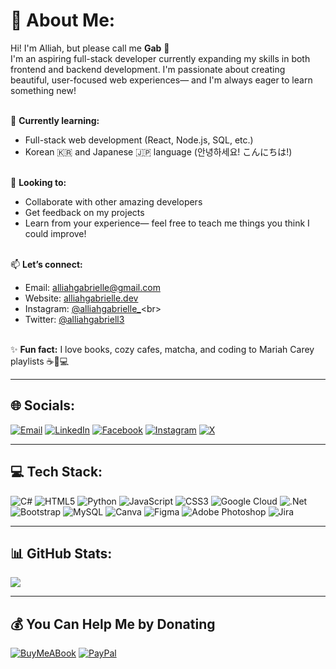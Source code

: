 # 💫 About Me:

Hi! I'm Alliah, but please call me **Gab** 🌸<br>
I'm an aspiring full-stack developer currently expanding my skills in both frontend and backend development. I'm passionate about creating beautiful, user-focused web experiences— and I'm always eager to learn something new!<br><br>

🌱 **Currently learning:**<br>
- Full-stack web development (React, Node.js, SQL, etc.)<br>
- Korean 🇰🇷 and Japanese 🇯🇵 language (안녕하세요! こんにちは!)<br><br>

🤝 **Looking to:**<br>
- Collaborate with other amazing developers<br>
- Get feedback on my projects<br>
- Learn from your experience— feel free to teach me things you think I could improve!<br><br>

📫 **Let’s connect:**<br>
- Email: alliahgabrielle@gmail.com<br>
- Website: [alliahgabrielle.dev](https://gabicode.dev)<br>
- Instagram: [@alliahgabrielle_](https://instagram.com/alliahgabrielle_)<br>
- Twitter: [@alliahgabriell3](https://twitter.com/alliahgabriell3)<br><br>

✨ **Fun fact:** I love books, cozy cafes, matcha, and coding to Mariah Carey playlists ☕📖💻<br>

---

## 🌐 Socials:

[![Email](https://img.shields.io/badge/Email-D14836?logo=gmail&logoColor=white)](mailto:alliahgabrielle@gmail.com)
[![LinkedIn](https://img.shields.io/badge/LinkedIn-%230077B5.svg?logo=linkedin&logoColor=white)](https://linkedin.com/in/alliahgalang)
[![Facebook](https://img.shields.io/badge/Facebook-%231877F2.svg?logo=Facebook&logoColor=white)](https://facebook.com/alliahgabriell3)
[![Instagram](https://img.shields.io/badge/Instagram-%23E4405F.svg?logo=Instagram&logoColor=white)](https://instagram.com/alliahgabrielle_)
[![X](https://img.shields.io/badge/X-black.svg?logo=X&logoColor=white)](https://x.com/alliahgabriell3)

---

## 💻 Tech Stack:

![C#](https://img.shields.io/badge/c%23-%23239120.svg?style=flat&logo=csharp&logoColor=white)
![HTML5](https://img.shields.io/badge/html5-%23E34F26.svg?style=flat&logo=html5&logoColor=white)
![Python](https://img.shields.io/badge/python-3670A0?style=flat&logo=python&logoColor=ffdd54)
![JavaScript](https://img.shields.io/badge/javascript-%23323330.svg?style=flat&logo=javascript&logoColor=%23F7DF1E)
![CSS3](https://img.shields.io/badge/css3-%231572B6.svg?style=flat&logo=css3&logoColor=white)
![Google Cloud](https://img.shields.io/badge/GoogleCloud-%234285F4.svg?style=flat&logo=google-cloud&logoColor=white)
![.Net](https://img.shields.io/badge/.NET-5C2D91?style=flat&logo=.net&logoColor=white)
![Bootstrap](https://img.shields.io/badge/bootstrap-%238511FA.svg?style=flat&logo=bootstrap&logoColor=white)
![MySQL](https://img.shields.io/badge/mysql-4479A1.svg?style=flat&logo=mysql&logoColor=white)
![Canva](https://img.shields.io/badge/Canva-%2300C4CC.svg?style=flat&logo=Canva&logoColor=white)
![Figma](https://img.shields.io/badge/figma-%23F24E1E.svg?style=flat&logo=figma&logoColor=white)
![Adobe Photoshop](https://img.shields.io/badge/adobe%20photoshop-%2331A8FF.svg?style=flat&logo=adobe%20photoshop&logoColor=white)
![Jira](https://img.shields.io/badge/jira-%230A0FFF.svg?style=flat&logo=jira&logoColor=white)

---

## 📊 GitHub Stats:

![](https://nirzak-streak-stats.vercel.app/?user=alliahgabrielle&theme=dark&hide_border=false)<br/>

---

## 💰 You Can Help Me by Donating

[![BuyMeABook](https://img.shields.io/badge/Buy%20Me%20a%20Book-ffdd00?style=for-the-badge&logo=buy-me-a-coffee&logoColor=black)](https://buymeacoffee.com/alliahgabrielle) 
[![PayPal](https://img.shields.io/badge/PayPal-00457C?style=for-the-badge&logo=paypal&logoColor=white)](https://paypal.me/iyahgabrielle)

